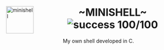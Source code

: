 <div>
    <img align="left" alt="minishell" src="https://github.com/eduaserr/42-project-badges/blob/a48e677fd4871e6999a9564101dca26091ec18ef/badges/minishelle.png" width="75px">
    <h1 align="center"> ~MINISHELL~ <br><img alt="success 100/100" src="https://img.shields.io/badge/100%2F100-green?style=plastic&logoColor=green&label=success"></h1>
</div>
<p align="center">My own shell developed in C.<br></p>